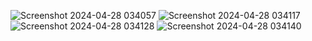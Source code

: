 ![Screenshot 2024-04-28 034057](https://github.com/shadyashraf174/Todo_List/assets/97650533/5f7e7e8f-6f49-4a31-82cf-3dd35dec53d7)  ![Screenshot 2024-04-28 034117](https://github.com/shadyashraf174/Todo_List/assets/97650533/ead01913-174a-4059-98db-0733eade0551)
![Screenshot 2024-04-28 034128](https://github.com/shadyashraf174/Todo_List/assets/97650533/28957051-36dc-47f2-9b10-6161932b7fb5)  ![Screenshot 2024-04-28 034140](https://github.com/shadyashraf174/Todo_List/assets/97650533/a31c62a9-e219-464e-9b12-01611a4447b4)
